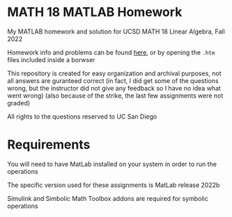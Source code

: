 # MATH 18 MATLAB Homework

My MATLAB homework and solution for UCSD MATH 18 Linear Algebra, Fall 2022

Homework info and problems can be found [here](https://mathweb.ucsd.edu/~math18m/), 
or by opening the `.htm` files included inside a borwser

This repository is created for easy organization and archival purposes,
not all answers are guranteed correct
(in fact, I did get some of the questions wrong, but the instructor did not give any feedback so I have no idea what went wrong)
(also because of the strike, the last few assignments were not graded)

All rights to the questions reserved to UC San Diego

# Requirements

You will need to have MatLab installed on your system in order to run the operations

The specific version used for these assignments is MatLab release 2022b

Simulink and Simbolic Math Toolbox addons are required for symbolic operations
